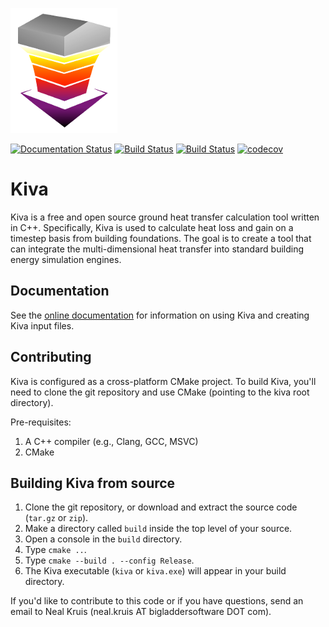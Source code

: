 ![](docs/images/kiva-logo.png)

[![Documentation Status](https://readthedocs.org/projects/kiva/badge/?version=latest)](http://kiva.readthedocs.org/en/latest/?badge=latest)
[![Build Status](https://travis-ci.org/bigladder/kiva.svg?branch=develop)](https://travis-ci.org/bigladder/kiva)
[![Build Status](https://ci.appveyor.com/api/projects/status/pv2c4no2mv4uds26/branch/develop?svg=true)](https://ci.appveyor.com/project/nealkruis/kiva/branch/develop) [![codecov](https://codecov.io/gh/bigladder/kiva/branch/develop/graph/badge.svg)](https://codecov.io/gh/bigladder/kiva)

Kiva
====

Kiva is a free and open source ground heat transfer calculation tool written in
C++. Specifically, Kiva is used to calculate heat loss and gain on a timestep
basis from building foundations. The goal is to create a tool that can integrate
the multi-dimensional heat transfer into standard building energy simulation
engines.

Documentation
-------------

See the [online documentation](http://kiva.readthedocs.org/en/latest/) for information on using Kiva and creating Kiva input files.

Contributing
------------

Kiva is configured as a cross-platform CMake project. To build Kiva, you'll need to clone the git repository and use CMake (pointing to the kiva root directory).

Pre-requisites:

1. A C++ compiler (e.g., Clang, GCC, MSVC)
2. CMake

Building Kiva from source
-------------------------

1. Clone the git repository, or download and extract the source code (`tar.gz` or `zip`).
2. Make a directory called `build` inside the top level of your source.
3. Open a console in the `build` directory.
4. Type `cmake ..`.
5. Type `cmake --build . --config Release`.
6. The Kiva executable (`kiva` or `kiva.exe`) will appear in your build directory.

If you'd like to contribute to this code or if you have questions, send an email to Neal
Kruis (neal.kruis AT bigladdersoftware DOT com).
